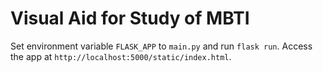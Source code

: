 # Visual Aid for Study of MBTI

Set environment variable `FLASK_APP` to `main.py` and run `flask run`. Access the app at `http://localhost:5000/static/index.html`.